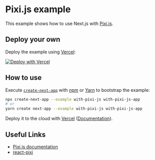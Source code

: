 # Pixi.js example

This example shows how to use Next.js with [Pixi.js](https://www.pixijs.com/).

## Deploy your own

Deploy the example using [Vercel](https://vercel.com?utm_source=github&utm_medium=readme&utm_campaign=next-example):

[![Deploy with Vercel](https://vercel.com/button)](https://vercel.com/new/git/external?repository-url=https://github.com/vercel/next.js/tree/canary/examples/with-pixi-js&project-name=with-with-pixi-js&repository-name=with-pixi-js)

## How to use

Execute [`create-next-app`](https://github.com/vercel/next.js/tree/canary/packages/create-next-app) with [npm](https://docs.npmjs.com/cli/init) or [Yarn](https://yarnpkg.com/lang/en/docs/cli/create/) to bootstrap the example:

```bash
npx create-next-app --example with-pixi-js with-pixi-js-app
# or
yarn create next-app --example with-pixi-js with-pixi-js-app
```

Deploy it to the cloud with [Vercel](https://vercel.com/new?utm_source=github&utm_medium=readme&utm_campaign=next-example) ([Documentation](https://nextjs.org/docs/deployment)).

## Useful Links

- [Pixi.js documentation](https://pixijs.download/release/docs/index.html)
- [react-pixi](https://github.com/inlet/react-pixi)
